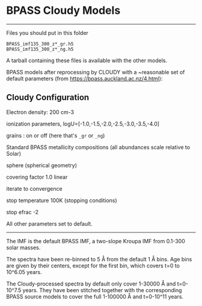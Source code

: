 # BPASS Cloudy Models
---

Files you should put in this folder
```
BPASS_imf135_300_z*_gr.h5
BPASS_imf135_300_z*_ng.h5
```
A tarball containing these files is available with the other models.


BPASS models after reprocessing by CLOUDY with a ~reasonable
set of default parameters (from https://bpass.auckland.ac.nz/4.html):

## Cloudy Configuration

Electron density: 200 cm-3

ionization parameters, logU=[-1.0,-1.5,-2.0,-2.5,-3.0,-3.5,-4.0]

grains : on or off (here that's `_gr` or `_ng`)

Standard BPASS metallicity compositions (all abundances scale relative to Solar)

sphere (spherical geometry)

covering factor 1.0 linear

iterate to convergence

stop temperature 100K (stopping conditions)

stop efrac -2

All other parameters set to default.

---
The IMF is the default BPASS IMF, a two-slope Kroupa IMF from
0.1-300 solar masses.

The spectra have been re-binned to 5 Å from the default 1 Å bins. Age bins are given by their centers, except for the first bin, which covers t=0 to 10^6.05 years.

The Cloudy-processed spectra by default only cover 1-30000 Å and t=0-10^7.5 years. They have been stitched together with the corresponding BPASS source models to cover the full 1-100000 Å and t=0-10^11 years.
